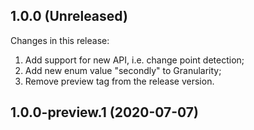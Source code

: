 ## 1.0.0 (Unreleased)

Changes in this release:

1. Add support for new API, i.e. change point detection;
2. Add new enum value "secondly" to Granularity;
3. Remove preview tag from the release version.

## 1.0.0-preview.1 (2020-07-07)


